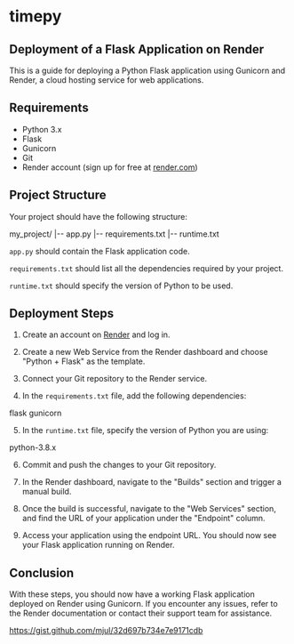 # timepy
## Deployment of a Flask Application on Render

This is a guide for deploying a Python Flask application using Gunicorn and Render, a cloud hosting service for web applications. 

## Requirements

- Python 3.x
- Flask
- Gunicorn
- Git
- Render account (sign up for free at [render.com](https://render.com))

## Project Structure

Your project should have the following structure:

my_project/
|-- app.py
|-- requirements.txt
|-- runtime.txt



`app.py` should contain the Flask application code. 

`requirements.txt` should list all the dependencies required by your project. 

`runtime.txt` should specify the version of Python to be used. 

## Deployment Steps

1. Create an account on [Render](https://render.com) and log in.

2. Create a new Web Service from the Render dashboard and choose "Python + Flask" as the template.

3. Connect your Git repository to the Render service.

4. In the `requirements.txt` file, add the following dependencies:

flask
gunicorn


5. In the `runtime.txt` file, specify the version of Python you are using:

python-3.8.x


6. Commit and push the changes to your Git repository.

7. In the Render dashboard, navigate to the "Builds" section and trigger a manual build.

8. Once the build is successful, navigate to the "Web Services" section, and find the URL of your application under the "Endpoint" column.

9. Access your application using the endpoint URL. You should now see your Flask application running on Render.

## Conclusion

With these steps, you should now have a working Flask application deployed on Render using Gunicorn. If you encounter any issues, refer to the Render documentation or contact their support team for assistance.

https://gist.github.com/mjul/32d697b734e7e9171cdb
